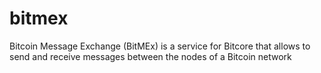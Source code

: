 # bitmex
Bitcoin Message Exchange (BitMEx) is a service for Bitcore that allows to send and receive messages between the nodes of a Bitcoin network
